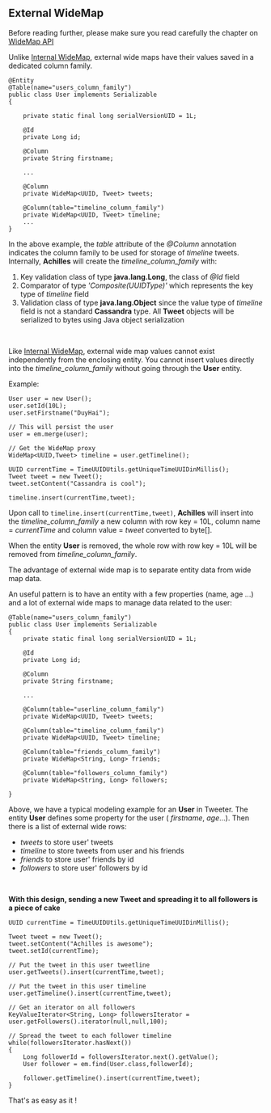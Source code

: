 ## External WideMap

 Before reading further, please make sure you read carefully the chapter on [WideMap API][wideMapAPI]

 Unlike [Internal WideMap][internalWideMap], external wide maps have their values saved in a dedicated column family.
 
	@Entity
 	@Table(name="users_column_family")
	public class User implements Serializable
	{

		private static final long serialVersionUID = 1L;

		@Id
		private Long id;

		@Column
		private String firstname;

		...
		
		@Column
		private WideMap<UUID, Tweet> tweets; 

		@Column(table="timeline_column_family")
		private WideMap<UUID, Tweet> timeline; 		
		...
	}
 
 In the above example, the *table* attribute of the *@Column* annotation indicates the column family to be used for 
 storage of *timeline* tweets. Internally, **Achilles** will create the *timeline\_column\_family* with:
 
 1. Key validation class of type **java.lang.Long**, the class of *@Id* field
 2. Comparator of type *'Composite(UUIDType)'* which represents the key type of *timeline* field
 3. Validation class of type **java.lang.Object** since the value type of *timeline* field is not a standard
	**Cassandra** type. All **Tweet** objects will be serialized to bytes using Java object serialization
<br/>

Like [Internal WideMap][internalWideMap], external wide map values cannot exist independently from the enclosing
 entity. You cannot insert values directly into the *timeline\_column\_family* without going through the **User** entity.
 
 Example:
 
	User user = new User();
	user.setId(10L);
	user.setFirstname("DuyHai");
	
	// This will persist the user
	user = em.merge(user);
 
	// Get the WideMap proxy
	WideMap<UUID,Tweet> timeline = user.getTimeline();
	
	UUID currentTime = TimeUUIDUtils.getUniqueTimeUUIDinMillis();
	Tweet tweet = new Tweet();
	tweet.setContent("Cassandra is cool");
	
	timeline.insert(currentTime,tweet);
 

 Upon call to `timeline.insert(currentTime,tweet)`, **Achilles** will insert into the *timeline\_column\_family* a new column
 with row key = 10L, column name = *currentTime* and column value = *tweet* converted to byte[].
 
 When the entity **User** is removed, the whole row with row key = 10L will be removed from *timeline\_column\_family*.
 
 The advantage of external wide map is to separate entity data from wide map data. 

 An useful pattern is to have an entity with a few properties (name, age ...) and a lot of external wide maps to manage data related
 to the user:

 	@Table(name="users_column_family")
	public class User implements Serializable
	{
		private static final long serialVersionUID = 1L;

		@Id
		private Long id;

		@Column
		private String firstname;

		...
			
		@Column(table="userline_column_family")
		private WideMap<UUID, Tweet> tweets; 	

		@Column(table="timeline_column_family")
		private WideMap<UUID, Tweet> timeline; 			
		
		@Column(table="friends_column_family")
		private WideMap<String, Long> friends; 			

		@Column(table="followers_column_family")
		private WideMap<String, Long> followers;		

	}
	
 Above, we have a typical modeling example for an **User** in Tweeter. The entity **User** defines some property for the user ( *firstname*,
 *age*...). Then there is a list of external wide rows:
 
 - *tweets* to store user' tweets
 - *timeline* to store tweets from user and his friends
 - *friends* to store user' friends by id
 - *followers* to store user' followers by id
<br/>

**With this design, sending a new Tweet and spreading it to all followers is a piece of cake**
 
	UUID currentTime = TimeUUIDUtils.getUniqueTimeUUIDinMillis();
	
	Tweet tweet = new Tweet();
	tweet.setContent("Achilles is awesome");
	tweet.setId(currentTime);
	
	// Put the tweet in this user tweetline
	user.getTweets().insert(currentTime,tweet);
	
	// Put the tweet in this user timeline
	user.getTimeline().insert(currentTime,tweet);
	
	// Get an iterator on all followers
	KeyValueIterator<String, Long> followersIterator = user.getFollowers().iterator(null,null,100);
	
	// Spread the tweet to each follower timeline
	while(followersIterator.hasNext())
	{
		Long followerId = followersIterator.next().getValue();
		User follower = em.find(User.class,followerId);
		
		follower.getTimeline().insert(currentTime,tweet);
	}
	
 That's as easy as it !	
	
[quickTuto]: /doanduyhai/achilles/tree/master/documentation/quickTuto.markdown	
[annotations]: /doanduyhai/achilles/tree/master/documentation/annotations.markdown
[emOperations]: /doanduyhai/achilles/tree/master/documentation/emOperations.markdown
[collectionsAndMaps]: /doanduyhai/achilles/tree/master/documentation/collectionsAndMaps.markdown
[dirtyCheck]: /doanduyhai/achilles/tree/master/documentation/dirtyCheck.markdown
[wideMapAPI]: /doanduyhai/achilles/tree/master/documentation/wideMapAPI.markdown
[internalWideMap]: /doanduyhai/achilles/tree/master/documentation/internalWideMap.markdown
[externalWideMap]: /doanduyhai/achilles/tree/master/documentation/externalWideMap.markdown
[cfDirectMapping]: /doanduyhai/achilles/tree/master/documentation/cfDirectMapping.markdown
[multiComponentKey]: /doanduyhai/achilles/tree/master/documentation/multiComponentKey.markdown
[joinColumns]: /doanduyhai/achilles/tree/master/documentation/joinColumns.markdown
[manualCFCreation]:  /doanduyhai/achilles/tree/master/documentation/manualCFCreation.markdown
